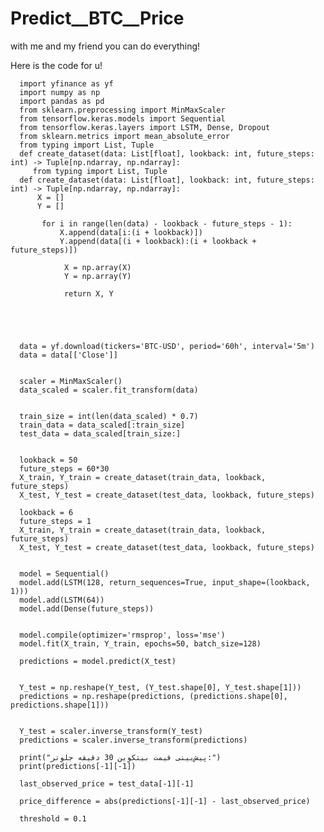 # Predict__BTC__Price
with me and my friend you can do everything!


Here is the code for u!

      import yfinance as yf
      import numpy as np
      import pandas as pd
      from sklearn.preprocessing import MinMaxScaler
      from tensorflow.keras.models import Sequential
      from tensorflow.keras.layers import LSTM, Dense, Dropout
      from sklearn.metrics import mean_absolute_error
      from typing import List, Tuple
      def create_dataset(data: List[float], lookback: int, future_steps: int) -> Tuple[np.ndarray, np.ndarray]:
         from typing import List, Tuple
      def create_dataset(data: List[float], lookback: int, future_steps: int) -> Tuple[np.ndarray, np.ndarray]:
          X = []
          Y = []

           for i in range(len(data) - lookback - future_steps - 1):
               X.append(data[i:(i + lookback)])
               Y.append(data[(i + lookback):(i + lookback + future_steps)])
            
                X = np.array(X)
                Y = np.array(Y)
            
                return X, Y





      data = yf.download(tickers='BTC-USD', period='60h', interval='5m')
      data = data[['Close']]
      
      
      scaler = MinMaxScaler()
      data_scaled = scaler.fit_transform(data)
      
      
      train_size = int(len(data_scaled) * 0.7)
      train_data = data_scaled[:train_size]
      test_data = data_scaled[train_size:]
      
      
      lookback = 50
      future_steps = 60*30
      X_train, Y_train = create_dataset(train_data, lookback, future_steps)
      X_test, Y_test = create_dataset(test_data, lookback, future_steps)
      
      lookback = 6
      future_steps = 1
      X_train, Y_train = create_dataset(train_data, lookback, future_steps)
      X_test, Y_test = create_dataset(test_data, lookback, future_steps)
      
      
      model = Sequential()
      model.add(LSTM(128, return_sequences=True, input_shape=(lookback, 1)))
      model.add(LSTM(64))
      model.add(Dense(future_steps))
      
      
      model.compile(optimizer='rmsprop', loss='mse')
      model.fit(X_train, Y_train, epochs=50, batch_size=128)
      
      predictions = model.predict(X_test)
      
      
      Y_test = np.reshape(Y_test, (Y_test.shape[0], Y_test.shape[1]))
      predictions = np.reshape(predictions, (predictions.shape[0], predictions.shape[1]))
      
      
      Y_test = scaler.inverse_transform(Y_test)
      predictions = scaler.inverse_transform(predictions)
      
      print("پیش‌بینی قیمت بیتکوین 30 دقیقه جلوتر:")
      print(predictions[-1][-1])
      
      last_observed_price = test_data[-1][-1]
      
      price_difference = abs(predictions[-1][-1] - last_observed_price)
      
      threshold = 0.1
